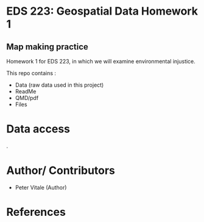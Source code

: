 # EDS 223: Geospatial Data Homework 1 
## Map making practice

Homework 1 for EDS 223, in which we will examine environmental injustice. 

This repo contains :
   -  Data (raw data used in this project)
   -  ReadMe 
   -  QMD/pdf
   -  Files 
 
# Data access
. 

# Author/ Contributors
- Peter Vitale (Author)

# References 
